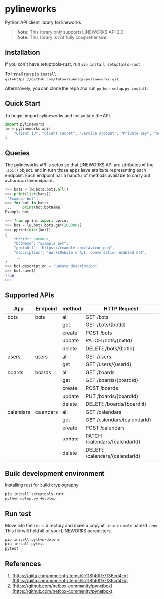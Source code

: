 # pylineworks
Python API client library for lineworks

> **Note:** This library only supports LINEWORKS API 2.0  
> **Note:** This library is not fully comprehensive.

## Installation

If you don't have setuptools-rust, run `pip install setuptools-rust`  

To install run `pip install git+https://github.com/TakuyaSuenaga/pylineworks.git`.  

Alternatively, you can clone the repo and run `python setup.py install`.  

## Quick Start

To begin, import pylineworks and instantiate the API.

```python
import pylineworks
lw = pylineworks.api(
    "Client ID", "Client Secret", "Service Account", "Private Key", "Scope"
)
```

## Queries

The pylineworks API is setup so that LINEWORKS API are attributes of the `.api()` object. and in turn those apps have attribute representing each endpoint. Each endpoint has a handful of methods available to carry out actions on the endpoint.

```python
>>> bots = lw.bots.bots.all()
>>> print(list(bots))
['Example bot']
>>> for bot in bots:
...     print(bot.botName)
Example bot
```

```python
>>> from pprint import pprint
>>> bot = lw.bots.bots.get(2000001)
>>> pprint(dict(bot))
{
    "botId": 2000001,
    "botName": "Example bot",
    "photoUrl": "https://example.com/favicon.png",
    "description": "WorksMobile's A.I. conversation enabled bot",
    ...
}
>>> bot.description = "Update description"
>>> bot.save()
True
>>> 
```

## Supported APIs

|App       |Endpoint  |method |HTTP Request                   |
|----------|----------|-------|-------------------------------|
|bots      |bots      |all    |GET /bots                      |
|          |          |get    |GET /bots/{botId}              |
|          |          |create |POST /bots                     |
|          |          |update |PATCH /bots/{botId}            |
|          |          |delete |DELETE /bots/{botId}           |
|users     |users     |all    |GET /users                     |
|          |          |get    |GET /users/{userId}            |
|boards    |boards    |all    |GET /boards                    |
|          |          |get    |GET /boards/{boardId}          |
|          |          |create |POST /boards                   |
|          |          |update |PUT /boards/{boardId}          |
|          |          |delete |DELETE /boards/{boardId}       |
|calendars |calendars |all    |GET /calendars                 |
|          |          |get    |GET /calendars/{calendarId}    |
|          |          |create |POST /calendars                |
|          |          |update |PATCH /calendars/{calendarId}  |
|          |          |delete |DELETE /calendars/{calendarId} |

## Build development environment

Installing rust for build cryptography

```sh
pip install setuptools-rust
python setup.py develop
```

## Run test

Move into the `tests` directory and make a copy of `.env_example` named `.env`.
This file will hold all of your LINEWORKS parameters.

```sh
pip install python-dotenv
pip install pytest
pytest
```

## References

1. [https://qiita.com/mmclsntr/items/0c118f40ffe7f36cd4eb](https://qiita.com/mmclsntr/items/0c118f40ffe7f36cd4eb)  
2. [https://github.com/netbox-community/pynetbox](https://github.com/netbox-community/pynetbox)  
